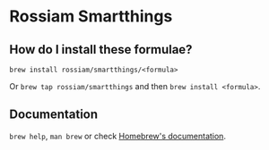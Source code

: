 # Rossiam Smartthings

## How do I install these formulae?

`brew install rossiam/smartthings/<formula>`

Or `brew tap rossiam/smartthings` and then `brew install <formula>`.

## Documentation

`brew help`, `man brew` or check [Homebrew's documentation](https://docs.brew.sh).
